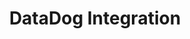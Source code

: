 ---
id: datadog
title: DataDog Integration
sidebar_label: DataDog Integration
description: Get the most out of your test logging & analytics with Sauce Labs and DataDog
keywords:
- APM
- apm-integration
- production-testing
- production-monitoring
- how-to
---